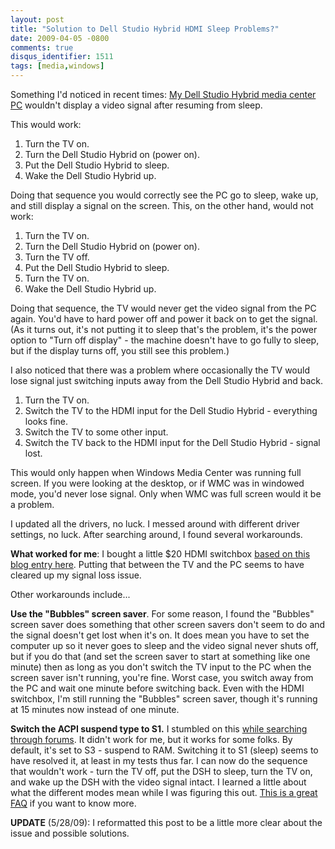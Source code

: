 ```yaml
---
layout: post
title: "Solution to Dell Studio Hybrid HDMI Sleep Problems?"
date: 2009-04-05 -0800
comments: true
disqus_identifier: 1511
tags: [media,windows]
---
```

Something I'd noticed in recent times: [My Dell Studio Hybrid media
center
PC](/archive/2008/09/29/dell-studio-hybrid-media-center-installed.aspx)
wouldn't display a video signal after resuming from sleep.

This would work:

1.  Turn the TV on.
2.  Turn the Dell Studio Hybrid on (power on).
3.  Put the Dell Studio Hybrid to sleep.
4.  Wake the Dell Studio Hybrid up.

Doing that sequence you would correctly see the PC go to sleep, wake up,
and still display a signal on the screen. This, on the other hand, would
not work:

1.  Turn the TV on.
2.  Turn the Dell Studio Hybrid on (power on).
3.  Turn the TV off.
4.  Put the Dell Studio Hybrid to sleep.
5.  Turn the TV on.
6.  Wake the Dell Studio Hybrid up.

Doing that sequence, the TV would never get the video signal from the PC
again. You'd have to hard power off and power it back on to get the
signal. (As it turns out, it's not putting it to sleep that's the
problem, it's the power option to "Turn off display" - the machine
doesn't have to go fully to sleep, but if the display turns off, you
still see this problem.)

I also noticed that there was a problem where occasionally the TV would
lose signal just switching inputs away from the Dell Studio Hybrid and
back.

1.  Turn the TV on.
2.  Switch the TV to the HDMI input for the Dell Studio Hybrid -
    everything looks fine.
3.  Switch the TV to some other input.
4.  Switch the TV back to the HDMI input for the Dell Studio Hybrid -
    signal lost.

This would only happen when Windows Media Center was running full
screen. If you were looking at the desktop, or if WMC was in windowed
mode, you'd never lose signal. Only when WMC was full screen would it be
a problem.

I updated all the drivers, no luck. I messed around with different
driver settings, no luck. After searching around, I found several
workarounds.

**What worked for me**: I bought a little \$20 HDMI switchbox [based on
this blog entry here](http://www.edbott.com/weblog/?p=2480). Putting
that between the TV and the PC seems to have cleared up my signal loss
issue.

Other workarounds include...

**Use the "Bubbles" screen saver**. For some reason, I found the
"Bubbles" screen saver does something that other screen savers don't
seem to do and the signal doesn't get lost when it's on. It does mean
you have to set the computer up so it never goes to sleep and the video
signal never shuts off, but if you do that (and set the screen saver to
start at something like one minute) then as long as you don't switch the
TV input to the PC when the screen saver isn't running, you're fine.
Worst case, you switch away from the PC and wait one minute before
switching back. Even with the HDMI switchbox, I'm still running the
"Bubbles" screen saver, though it's running at 15 minutes now instead of
one minute.

**Switch the ACPI suspend type to S1.** I stumbled on this [while
searching through
forums](http://thegreenbutton.com/forums/3/297763/ShowThread.aspx). It
didn't work for me, but it works for some folks. By default, it's set to
S3 - suspend to RAM. Switching it to S1 (sleep) seems to have resolved
it, at least in my tests thus far. I can now do the sequence that
wouldn't work - turn the TV off, put the DSH to sleep, turn the TV on,
and wake up the DSH with the video signal intact. I learned a little
about what the different modes mean while I was figuring this out. [This
is a great FAQ](http://www.lifsoft.com/power/faq.htm) if you want to
know more.

**UPDATE** (5/28/09): I reformatted this post to be a little more clear
about the issue and possible solutions.

